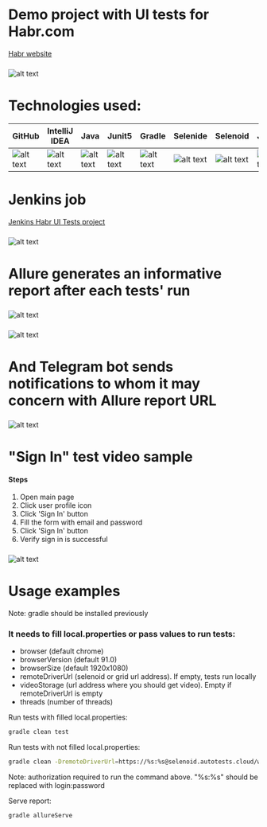 # Demo project with UI tests for Habr.com
<a target="_blank" href="https://habr.com/ru">Habr website</a>
###
![alt text](images/habr_main.png)

# Technologies used:

| GitHub | IntelliJ IDEA | Java  | Junit5  |  Gradle | Selenide  | Selenoid  | Jenkins |Allure Report  | Telegram  |
|---|---|---|---|---|---|---|---|---|---|
| ![alt text](images/GitHub.svg)  |  ![alt text](images/IntelijIdea.svg) |  ![alt text](images/Java.svg) | ![alt text](images/Junit5.svg)  | ![alt text](images/Gradle.svg)  | ![alt text](images/Selenide.svg)  |  ![alt text](images/Selenoid.svg) | ![alt text](images/Jenkins.svg)  | ![alt text](images/AllureReport.svg)| ![alt text](images/Telegram.svg)  |

# Jenkins job

<a target="_blank" href="https://jenkins.autotests.cloud/job/08-ar2507-habr/">Jenkins Habr UI Tests project</a>

###
![alt text](images/jenkins_project.png)

# Allure generates an informative report after each tests' run

###

![alt text](images/allure_1.png)

###

![alt text](images/allure_2.png)

# And Telegram bot sends notifications to whom it may concern with Allure report URL

###

![alt text](images/telegram_bot.png)

# "Sign In" test video sample

#### Steps

1. Open main page
2. Click user profile icon
3. Click 'Sign In' button
4. Fill the form with email and password
5. Click 'Sign In' button
6. Verify sign in is successful

###

![alt text](images/logInTest.gif)

# Usage examples

Note: gradle should be installed previously

### It needs to fill local.properties or pass values to run tests:

* browser (default chrome)
* browserVersion (default 91.0)
* browserSize (default 1920x1080)
* remoteDriverUrl (selenoid or grid url address). If empty, tests run locally
* videoStorage (url address where you should get video). Empty if remoteDriverUrl is empty
* threads (number of threads)

Run tests with filled local.properties:

```bash
gradle clean test
```

Run tests with not filled local.properties:

```bash
gradle clean -DremoteDriverUrl=https://%s:%s@selenoid.autotests.cloud/wd/hub/ -DvideoStorage=https://selenoid.autotests.cloud/video/ -Dthreads=1 test
```

Note: authorization required to run the command above. "%s:%s" should be replaced with login:password

Serve report:

```bash
gradle allureServe
```
